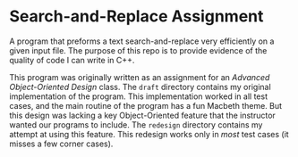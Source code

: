 
# Search-and-Replace Assignment

A program that preforms a
text search-and-replace very efficiently
on a given input file. The purpose of this repo is to
provide evidence of the quality of code I can write in C++.

This program was originally written as an assignment
for an *Advanced Object-Oriented Design* class.
The `draft` directory contains my original implementation
of the program. This implementation worked in all test cases,
and the main routine of the program has a fun Macbeth theme.
But this design was lacking a key Object-Oriented feature
that the instructor wanted our programs to include.
The `redesign` directory contains my attempt at using this feature.
This redesign works only in *most* test cases (it misses a
few corner cases).
